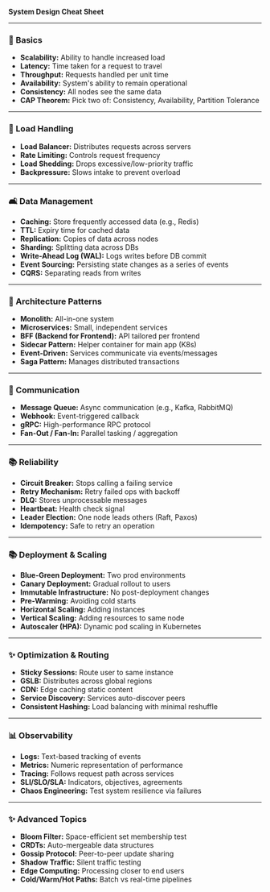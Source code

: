 **System Design Cheat Sheet**

---

### 🔹 Basics
- **Scalability:** Ability to handle increased load
- **Latency:** Time taken for a request to travel
- **Throughput:** Requests handled per unit time
- **Availability:** System's ability to remain operational
- **Consistency:** All nodes see the same data
- **CAP Theorem:** Pick two of: Consistency, Availability, Partition Tolerance

---

### 🚀 Load Handling
- **Load Balancer:** Distributes requests across servers
- **Rate Limiting:** Controls request frequency
- **Load Shedding:** Drops excessive/low-priority traffic
- **Backpressure:** Slows intake to prevent overload

---

### 🛋️ Data Management
- **Caching:** Store frequently accessed data (e.g., Redis)
- **TTL:** Expiry time for cached data
- **Replication:** Copies of data across nodes
- **Sharding:** Splitting data across DBs
- **Write-Ahead Log (WAL):** Logs writes before DB commit
- **Event Sourcing:** Persisting state changes as a series of events
- **CQRS:** Separating reads from writes

---

### 🤖 Architecture Patterns
- **Monolith:** All-in-one system
- **Microservices:** Small, independent services
- **BFF (Backend for Frontend):** API tailored per frontend
- **Sidecar Pattern:** Helper container for main app (K8s)
- **Event-Driven:** Services communicate via events/messages
- **Saga Pattern:** Manages distributed transactions

---

### 📝 Communication
- **Message Queue:** Async communication (e.g., Kafka, RabbitMQ)
- **Webhook:** Event-triggered callback
- **gRPC:** High-performance RPC protocol
- **Fan-Out / Fan-In:** Parallel tasking / aggregation

---

### 📚 Reliability
- **Circuit Breaker:** Stops calling a failing service
- **Retry Mechanism:** Retry failed ops with backoff
- **DLQ:** Stores unprocessable messages
- **Heartbeat:** Health check signal
- **Leader Election:** One node leads others (Raft, Paxos)
- **Idempotency:** Safe to retry an operation

---

### 📚 Deployment & Scaling
- **Blue-Green Deployment:** Two prod environments
- **Canary Deployment:** Gradual rollout to users
- **Immutable Infrastructure:** No post-deployment changes
- **Pre-Warming:** Avoiding cold starts
- **Horizontal Scaling:** Adding instances
- **Vertical Scaling:** Adding resources to same node
- **Autoscaler (HPA):** Dynamic pod scaling in Kubernetes

---

### ✨ Optimization & Routing
- **Sticky Sessions:** Route user to same instance
- **GSLB:** Distributes across global regions
- **CDN:** Edge caching static content
- **Service Discovery:** Services auto-discover peers
- **Consistent Hashing:** Load balancing with minimal reshuffle

---

### 📊 Observability
- **Logs:** Text-based tracking of events
- **Metrics:** Numeric representation of performance
- **Tracing:** Follows request path across services
- **SLI/SLO/SLA:** Indicators, objectives, agreements
- **Chaos Engineering:** Test system resilience via failures

---

### ✨ Advanced Topics
- **Bloom Filter:** Space-efficient set membership test
- **CRDTs:** Auto-mergeable data structures
- **Gossip Protocol:** Peer-to-peer update sharing
- **Shadow Traffic:** Silent traffic testing
- **Edge Computing:** Processing closer to end users
- **Cold/Warm/Hot Paths:** Batch vs real-time pipelines